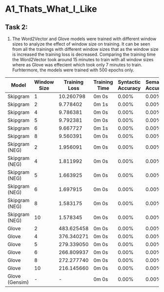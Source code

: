 # A1_Thats_What_I_Like
## Task 2:
1. The Word2Vector and Glove models were trained with different window sizes to analyze the effect of window size on training. It can be seen from all the trainings with different window sizes that as the window size is increased the training loss is decreased. 
Comparing the training time the Word2Vector took around 15 minutes to train with all window sizes where as Glove was effecient which took only 7 minutes to train. 
Furhtermore, the models were trained with 500 epochs only.

| Model            | Window Size | Training Loss | Training Time | Syntactic Accuracy | Semantic Accuracy |
|------------------|-------------|---------------|---------------|---------------------|--------------------|
| Skipgram         |   1         | 10.260798     |  0m 0s        | 0.00%               | 0.00%              |
| Skipgram         |   2         | 9.778402      |  0m 1s        | 0.00%               | 0.00%              |
| Skipgram         |   4         | 9.786381      |  0m 0s        | 0.00%               | 0.00%              |
| Skipgram         |   5         | 9.792381      |  0m 0s        | 0.00%               | 0.00%              |
| Skipgram         |   6         | 9.667727      |  0m 1s        | 0.00%               | 0.00%              |
| Skipgram         |   8         | 9.560391      |  0m 0s        | 0.00%               | 0.00%              |
| Skipgram (NEG)   |   2         | 1.956091      |  0m 0s        | 0.00%               | 0.00%              |
| Skipgram (NEG)   |   4         | 1.811992      |  0m 0s        | 0.00%               | 0.00%              |
| Skipgram (NEG)   |   5         | 1.663925      |  0m 0s        | 0.00%               | 0.00%              |
| Skipgram (NEG)   |   6         | 1.697915      |  0m 0s        | 0.00%               | 0.00%              |
| Skipgram (NEG)   |   8         | 1.583175      |  0m 0s        | 0.00%               | 0.00%              |
| Skipgram (NEG)   |  10         | 1.578345      |  0m 0s        | 0.00%               | 0.00%              |
| Glove            |  2          | 483.625458    |  0m 0s        | 0.00%               | 0.00%              |
| Glove            |  4          | 376.340271    |  0m 0s        | 0.00%               | 0.00%              |
| Glove            |  5          | 279.339050    |  0m 0s        | 0.00%               | 0.00%              |
| Glove            |  6          | 266.809937    |  0m 0s        | 0.00%               | 0.00%              |
| Glove            |  8          | 272.277740    |  0m 0s        | 0.00%               | 0.00%              |
| Glove            | 10          | 216.145660    |  0m 0s        | 0.00%               | 0.00%              |
| Glove (Gensim)   | -           | -             |  0m 0s        | 0.00%               | 0.00%              |




